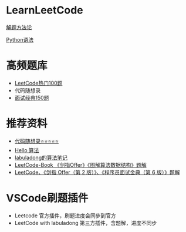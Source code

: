 # LearnLeetCode


[解题方法论](解题方法论.md)

[Python语法](Python语法.md)

# 高频题库
- [LeetCode热门100题](https://leetcode.cn/studyplan/top-100-liked/)
- 代码随想录   
- [面试经典150题](https://leetcode.cn/studyplan/top-interview-150/)


# 推荐资料
- [代码随想录⭐️⭐️⭐️⭐️⭐️](https://www.programmercarl.com/)
- [Hello 算法](https://www.hello-algo.com/chapter_hello_algo/)
- [labuladong的算法笔记](https://labuladong.online/algo/home/)
- [LeetCode-Book  《剑指Offer》《图解算法数据结构》题解](https://github.com/krahets/LeetCode-Book)
- [LeetCode、《剑指 Offer（第 2 版）》、《程序员面试金典（第 6 版）》题解](https://doocs.github.io/leetcode/)   

# VSCode刷题插件
- Leetcode 官方插件，刷题进度会同步到官方
- LeetCode with labuladong 第三方插件，含题解，进度不同步
